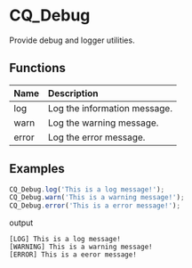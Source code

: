 # CQ_Debug

Provide debug and logger utilities.

## Functions

| Name | Description |
|:---|:---|
| log | Log the information message. |
| warn | Log the warning message. |
| error | Log the error message. |

## Examples

```ts
CQ_Debug.log('This is a log message!');
CQ_Debug.warn('This is a warning message!');
CQ_Debug.error('This is a error message!');
```

output

```
[LOG] This is a log message!
[WARNING] This is a warning message!
[ERROR] This is a eeror message!
```
